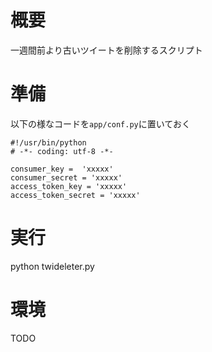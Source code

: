 # 概要
一週間前より古いツイートを削除するスクリプト

# 準備
以下の様なコードを`app/conf.py`に置いておく

```
#!/usr/bin/python
# -*- coding: utf-8 -*-

consumer_key =  'xxxxx'
consumer_secret = 'xxxxx'
access_token_key = 'xxxxx'
access_token_secret = 'xxxxx'
```

# 実行
python twideleter.py

# 環境
TODO
